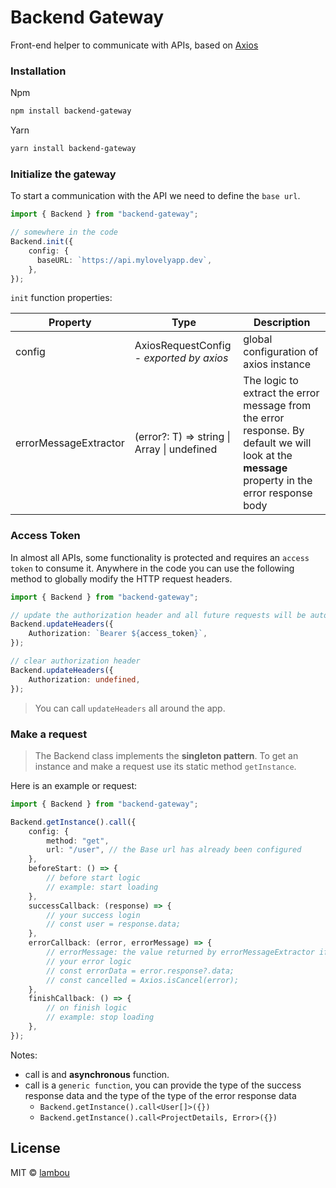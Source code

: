 # Backend Gateway
Front-end helper to communicate with APIs, based on [Axios]([github.com/axios/axios](https://github.com/axios/axios))

### Installation

Npm

```powershell
npm install backend-gateway
```

Yarn

```powershell
yarn install backend-gateway
```



### Initialize the gateway

To start a communication with the API we need to define the `base url`. 

```typescript
import { Backend } from "backend-gateway";

// somewhere in the code
Backend.init({
    config: {
      baseURL: `https://api.mylovelyapp.dev`,
    },
});
```

`init` function properties:

| Property              | Type                                                | Description                                                  |
| --------------------- | --------------------------------------------------- | ------------------------------------------------------------ |
| config                | AxiosRequestConfig - *exported by axios*            | global configuration of axios instance                       |
| errorMessageExtractor | (error?: T) => string \| Array<string> \| undefined | The logic to extract the error message from the error response. By default we will look at the **message** property in the error response body |



### Access Token

In almost all APIs, some functionality is protected and requires an `access token` to consume it. Anywhere in the code you can use the following method to globally modify the HTTP request headers.

```typescript
import { Backend } from "backend-gateway";

// update the authorization header and all future requests will be automatically signed
Backend.updateHeaders({
    Authorization: `Bearer ${access_token}`,
});

// clear authorization header
Backend.updateHeaders({
    Authorization: undefined,
});
```

> You can call `updateHeaders` all around the app.



### Make a request

> The Backend class implements the **singleton pattern**. To get an instance and make a request use its static method `getInstance`.

Here is an example or request:

```typescript
import { Backend } from "backend-gateway";

Backend.getInstance().call({
    config: {
        method: "get",
        url: "/user", // the Base url has already been configured
    },
    beforeStart: () => {
        // before start logic
        // example: start loading
    },
    successCallback: (response) => {
        // your success login
        // const user = response.data;
    },
    errorCallback: (error, errorMessage) => {
        // errorMessage: the value returned by errorMessageExtractor if set or the default `message` property of the response
        // your error logic
        // const errorData = error.response?.data;
        // const cancelled = Axios.isCancel(error);
    },
    finishCallback: () => {
		// on finish logic
        // example: stop loading
    },
});
```



Notes:

- call is and **asynchronous** function.
- call is a `generic function`, you can provide the type of the success response data and the type of the type of the error response data
  - `Backend.getInstance().call<User[]>({})`
  - `Backend.getInstance().call<ProjectDetails, Error>({})`



## License



MIT © [lambou](https://github.com/lambou)